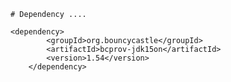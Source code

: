 	# Dependency ....

	<dependency>
            <groupId>org.bouncycastle</groupId>
            <artifactId>bcprov-jdk15on</artifactId>
            <version>1.54</version>
        </dependency>